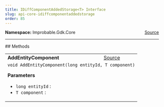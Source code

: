 ```yaml
---
title: IDiffComponentAddedStorage<T> Interface
slug: api-core-idiffcomponentaddedstorage
order: 85
---
```


<p><b>Namespace:</b> Improbable.Gdk.Core<span style="float: right"><a href="https://www.github.com/spatialos/gdk-for-unity/blob/0.3.3/workers/unity/Packages/io.improbable.gdk.core/Worker/DiffStorage.cs/#L36">Source</a></span></p>













</p>
<hr style="width:100%; border-top-color:#d8d8d8" />
## Methods


</p>


<table class="io-api-doc">    <tr>        <td class="io-api-doc-name"><a id="addentitycomponent-long-t"></a><b>AddEntityComponent</b></td>        <td class="io-api-doc-source"><a href="https://www.github.com/spatialos/gdk-for-unity/blob/0.3.3/workers/unity/Packages/io.improbable.gdk.core/Worker/DiffStorage.cs/#L38">Source</a></td>    </tr>    <tr>        <td class="io-api-doc-content" colspan="2"><code>void AddEntityComponent(long entityId, T component)</code></p></p><b>Parameters</b><ul><li><code>long entityId</code> : </li><li><code>T component</code> : </li></ul></td>    </tr></table>



